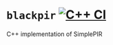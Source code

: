 # `blackpir` [![C++ CI](https://github.com/0xWOLAND/blackpir/actions/workflows/ci.yml/badge.svg)](https://github.com/0xWOLAND/blackpir/actions/workflows/ci.yml)

C++ implementation of SimplePIR